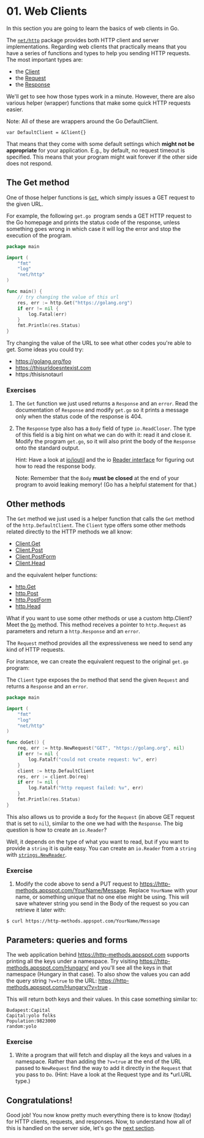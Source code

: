 # 01. Web Clients

In this section you are going to learn the basics of web clients in Go.

The [`net/http`](https://golang.org/pkg/net/http/) package provides both HTTP
client and server implementations. Regarding web clients that practically means
that you have a series of functions and types to help you sending HTTP
requests. The most important types are:

- the [Client](https://golang.org/pkg/net/http#Client)
- the [Request](https://golang.org/pkg/net/http#Request)
- the [Response](https://golang.org/pkg/net/http#Response)

We'll get to see how those types work in a minute. However, there are also
various helper (wrapper) functions that make some quick HTTP requests easier.

Note: All of these are wrappers around the Go DefaultClient.
```
var DefaultClient = &Client{}
```
That means that
they come with some default settings which **might not be appropriate** for your
application. E.g., by default, no request timeout is specified. This means that your
program might wait forever if the other side does not respond.

## The Get method

One of those helper functions is [`Get`](https://golang.org/pkg/net/http#Get),
which simply issues a GET request to the given URL.

For example, the following `get.go `program sends a GET HTTP request to the Go
homepage and prints the status code of the response, unless something goes
wrong in which case it will log the error and stop the execution of the
program.

```go
package main

import (
	"fmt"
	"log"
	"net/http"
)

func main() {
	// try changing the value of this url
	res, err := http.Get("https://golang.org")
	if err != nil {
		log.Fatal(err)
	}
	fmt.Println(res.Status)
}
```


Try changing the value of the URL to see what other codes you're able to get.
Some ideas you could try:

- https://golang.org/foo
- https://thisurldoesntexist.com
- https:/thisisnotaurl

### Exercises
1. The `Get` function we just used returns a `Response` and an `error`. Read
   the documentation of `Response` and modify `get.go` so it prints a message
   only when the status code of the response is 404.

2. The `Response` type also has a `Body` field of type `io.ReadCloser`. The
   type of this field is a big hint on what we can do with it: read it and
   close it. Modify the program `get.go`, so it will also print the body of the
   `Response` onto the standard output.
   
   Hint: Have a look at [io/ioutil](https://golang.org/pkg/io/ioutil/) and the
   io [Reader interface](https://golang.org/pkg/io/#Reader) for figuring out
   how to read the response body.
   
   Note: Remember that the `Body` **must be closed** at the end of your
   program to avoid leaking memory! (Go has a helpful statement for that.)

## Other methods

The `Get` method we just used is a helper function that calls the `Get` method
of the `http.DefaultClient`. The `Client` type offers some other methods
related directly to the HTTP methods we all know:

- [Client.Get](https://golang.org/pkg/net/http#Client.Get)
- [Client.Post](https://golang.org/pkg/net/http#Client.Post)
- [Client.PostForm](https://golang.org/pkg/net/http#Client.PostForm)
- [Client.Head](https://golang.org/pkg/net/http#Client.Head)

and the equivalent helper functions:

- [http.Get](https://golang.org/pkg/net/http#Get)
- [http.Post](https://golang.org/pkg/net/http#Post)
- [http.PostForm](https://golang.org/pkg/net/http#PostForm)
- [http.Head](https://golang.org/pkg/net/http#Head)

What if you want to use some other methods or use a custom http.Client? Meet the
[`Do`](https://golang.org/pkg/net/http#Client.Do) method. This method receives
a pointer to `http.Request` as parameters and return a `http.Response` and an
`error`.

The `Request` method provides all the expressiveness we need to send any kind of
HTTP requests.

For instance, we can create the equivalent request to the original `get.go`
program:

The `Client` type exposes the `Do` method that send the given `Request` and
returns a `Response` and an `error`.

```go
package main

import (
	"fmt"
	"log"
	"net/http"
)

func doGet() {
	req, err := http.NewRequest("GET", "https://golang.org", nil)
	if err != nil {
		log.Fatalf("could not create request: %v", err)
	}
	client := http.DefaultClient
	res, err := client.Do(req)
	if err != nil {
		log.Fatalf("http request failed: %v", err)
	}
	fmt.Println(res.Status)
}
```

This also allows us to provide a `Body` for the `Request` (in above GET request
that is set to `nil`), similar to the one we had with the `Response`. The big
question is how to create an `io.Reader`?

Well, it depends on the type of what you want to read, but if you want to
provide a `string` it is quite easy. You can create an `io.Reader` from a
`string` with [`strings.NewReader`](https://golang.org/pkg/strings#NewReader).

### Exercise

1. Modify the code above to send a PUT request to
   https://http-methods.appspot.com/YourName/Message. Replace `YourName` with
   your name, or something unique that no one else might be using. This will
   save whatever string you send in the Body of the request so you can retrieve
   it later with:

```
$ curl https://http-methods.appspot.com/YourName/Message
```

## Parameters: queries and forms

The web application behind https://http-methods.appspot.com supports printing
all the keys under a namespace. Try visiting
https://http-methods.appspot.com/Hungary/ and you'll see all the keys in that
namespace (Hungary in that case). To also show the values you can add the query
string `?v=true` to the URL:
https://http-methods.appspot.com/Hungary/?v=true .

This will return both keys and their values. In this case something similar to:
```
Budapest:Capital
Capital:yolo folks
Population:9823000
random:yolo
```


### Exercise

1. Write a program that will fetch and display all the keys and values in a
   namespace. Rather than adding the `?v=true` at the end of the URL passed to
   `NewRequest` find the way to add it directly in the `Request` that you pass
   to `Do`. (Hint: Have a look at the Request type and its *url.URL type.)

## Congratulations!

Good job! You now know pretty much everything there is to know (today) for HTTP
clients, requests, and responses. Now, to understand how all of this is handled
on the server side, let's go the [next section](../hands-on-02/README.md).

